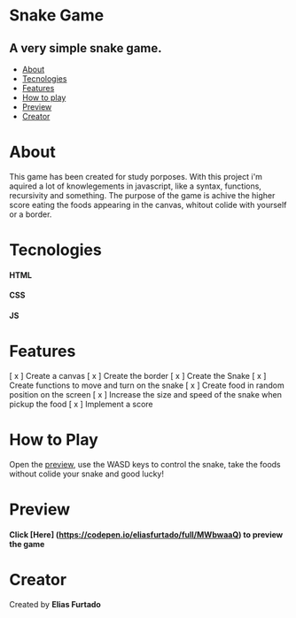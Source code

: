 # Snake Game
## A very simple snake game.

<!--ts--> 

* [About](#about) 
* [Tecnologies](#tecnologies) 
* [Features](#features) 
*  [How to play](#howtoplay)
* [Preview](#preview)  
* [Creator](#local-files) 

<!--te-->

# About
This game has been created for study porposes. With this project i'm aquired a lot of knowlegements in javascript, like a syntax, functions, recursivity and something.
The purpose of the game is achive the higher score eating the foods appearing in the canvas, whitout colide with yourself or a border.

# Tecnologies
#### HTML
#### CSS
#### JS

# Features
[ x ] Create a canvas
[ x ] Create the border
[ x ] Create the Snake
[ x ] Create functions to move and turn on the snake
[ x ] Create food in random position on the screen
[ x ] Increase the size and speed of the snake when pickup the food
[ x ] Implement a score

# How to Play
Open the [preview](#preview), use the WASD keys to control the snake, take the foods without colide your snake and good lucky!

# Preview
#### Click [Here] (https://codepen.io/eliasfurtado/full/MWbwaaQ) to preview the game 

# Creator

Created by **Elias Furtado**